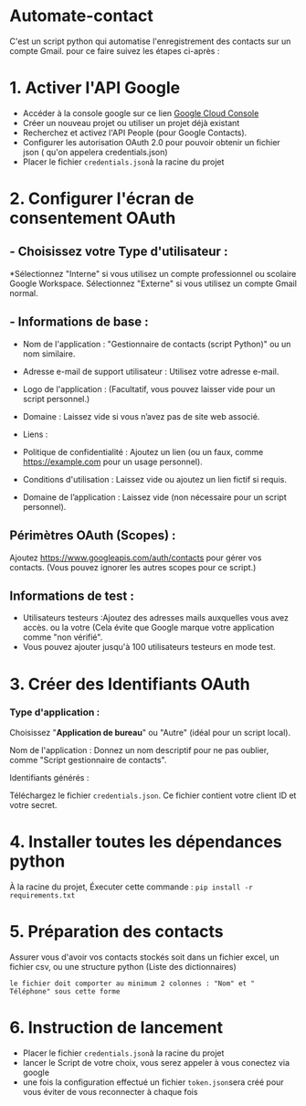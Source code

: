 
# Automate-contact

C'est un script python qui automatise l'enregistrement des contacts sur un compte Gmail. pour ce faire suivez les étapes ci-après :

# 1. Activer l'API Google
* Accéder à la console google sur ce lien [Google Cloud Console](console.cloud.google.com)
* Créer un nouveau projet ou utiliser un projet déjà existant
* Recherchez et activez l'API People (pour Google Contacts).
* Configurer les autorisation OAuth 2.0 pour pouvoir obtenir un fichier json ( qu'on appelera credentials.json)
* Placer le fichier `credentials.json`à la racine du projet

# 2. Configurer l'écran de consentement OAuth
## - Choisissez votre Type d'utilisateur :

*Sélectionnez "Interne" si vous utilisez un compte professionnel ou scolaire Google Workspace.
Sélectionnez "Externe" si vous utilisez un compte Gmail normal.

## - Informations de base :

* Nom de l'application : "Gestionnaire de contacts (script Python)" ou un nom similaire.

* Adresse e-mail de support utilisateur : Utilisez votre adresse e-mail.

* Logo de l'application : (Facultatif, vous pouvez laisser vide pour un script personnel.)

* Domaine : Laissez vide si vous n’avez pas de site web associé.
* Liens :
* Politique de confidentialité : Ajoutez un lien (ou un faux, comme https://example.com pour un usage personnel).

* Conditions d'utilisation : Laissez vide ou ajoutez un lien fictif si requis.

* Domaine de l’application : Laissez vide (non nécessaire pour un script personnel).

## Périmètres OAuth (Scopes) :

Ajoutez https://www.googleapis.com/auth/contacts pour gérer vos contacts.
(Vous pouvez ignorer les autres scopes pour ce script.)

## Informations de test :

* Utilisateurs testeurs :Ajoutez des adresses mails auxquelles vous avez accès. ou la votre (Cela évite que Google marque votre application comme "non vérifié".
* Vous pouvez ajouter jusqu'à 100 utilisateurs testeurs en mode test.

# 3. Créer des Identifiants OAuth
### Type d'application :

Choisissez "**Application de bureau**" ou "Autre" (idéal pour un script local).

Nom de l'application : Donnez un nom descriptif pour ne pas oublier, comme "Script gestionnaire de contacts".

Identifiants générés :

Téléchargez le fichier `credentials.json`. Ce fichier contient votre client ID et votre secret.

# 4. Installer toutes les dépendances python
À la racine du projet, Éxecuter cette commande : `pip install -r requirements.txt`


# 5. Préparation des contacts
Assurer vous d'avoir vos contacts stockés soit dans un fichier excel, un fichier csv, ou une structure python (Liste des dictionnaires)

    le fichier doit comporter au minimum 2 colonnes : "Nom" et " Téléphone" sous cette forme 

# 6. Instruction de lancement
* Placer le fichier `credentials.json`à la racine du projet
* lancer le Script de votre choix, vous serez appeler à vous conectez via google
* une fois la configuration effectué un fichier `token.json`sera créé pour vous éviter de vous reconnecter à chaque fois

